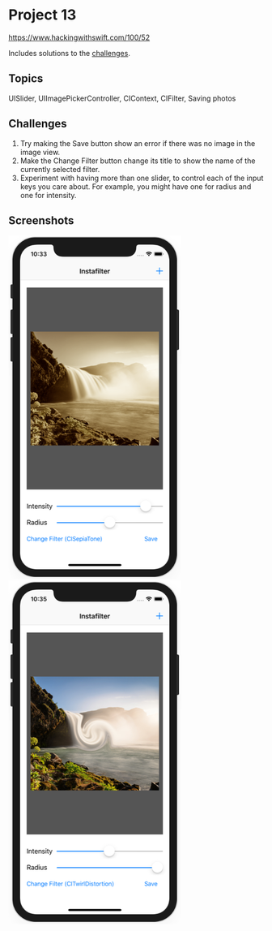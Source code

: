 # Project 13

https://www.hackingwithswift.com/100/52

Includes solutions to the [challenges](https://www.hackingwithswift.com/read/13/6/wrap-up).

## Topics

UISlider, UIImagePickerController, CIContext, CIFilter, Saving photos

## Challenges

1. Try making the Save button show an error if there was no image in the image view.
2. Make the Change Filter button change its title to show the name of the currently selected filter.
3. Experiment with having more than one slider, to control each of the input keys you care about. For example, you might have one for radius and one for intensity.

## Screenshots

![screenshot1](screenshots/screen01.png)
![screenshot2](screenshots/screen02.png)
